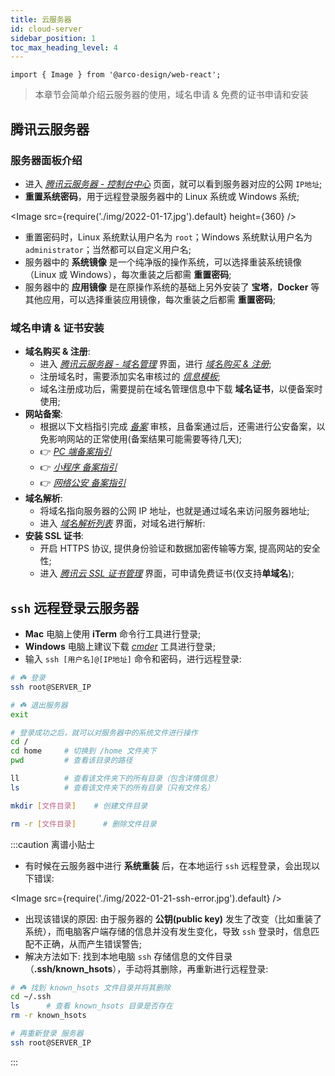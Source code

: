 ```yaml
---
title: 云服务器
id: cloud-server
sidebar_position: 1
toc_max_heading_level: 4
---
```


```mdx-code-block
import { Image } from '@arco-design/web-react';
```

> 本章节会简单介绍云服务器的使用，域名申请 & 免费的证书申请和安装

## 腾讯云服务器

### 服务器面板介绍

- 进入 _[腾讯云服务器 - 控制台中心](https://console.cloud.tencent.com/lighthouse/instance/detail?rid=8&id=lhins-664fbkyy)_ 页面，就可以看到服务器对应的公网 `IP地址`;
- **重置系统密码**，用于远程登录服务器中的 Linux 系统或 Windows 系统;

<Image src={require('./img/2022-01-17.jpg').default} height={360} />

- 重置密码时，Linux 系统默认用户名为 `root`；Windows 系统默认用户名为 `administrator`；当然都可以自定义用户名;
- 服务器中的 **系统镜像** 是一个纯净版的操作系统，可以选择重装系统镜像（Linux 或 Windows），每次重装之后都需 **重置密码**;
- 服务器中的 **应用镜像** 是在原操作系统的基础上另外安装了 **宝塔**，**Docker** 等其他应用，可以选择重装应用镜像，每次重装之后都需 **重置密码**;

### 域名申请 & 证书安装

- **域名购买 & 注册**:
  - 进入 _[腾讯云服务器 - 域名管理](https://console.cloud.tencent.com/domain)_ 界面，进行 _[域名购买 & 注册](https://buy.cloud.tencent.com/domain?from=console)_;
  - 注册域名时，需要添加实名审核过的 _[信息模板](https://console.cloud.tencent.com/domain/template)_;
  - 域名注册成功后，需要提前在域名管理信息中下载 **域名证书**，以便备案时使用;
- **网站备案**:
  - 根据以下文档指引完成 _[备案](https://console.cloud.tencent.com/beian/manage/orders)_ 审核，且备案通过后，还需进行公安备案，以免影响网站的正常使用(备案结果可能需要等待几天);
  - 👉 _[PC 端备案指引](https://cloud.tencent.com/document/product/243/18958)_
  - 👉 _[小程序 备案指引](https://cloud.tencent.com/document/product/243/37402)_
  - 👉 _[网络公安 备案指引](https://cloud.tencent.com/document/product/243/19142)_
- **域名解析**:
  - 将域名指向服务器的公网 IP 地址，也就是通过域名来访问服务器地址;
  - 进入 _[域名解析列表](https://console.cloud.tencent.com/cns)_ 界面，对域名进行解析:
- **安装 SSL 证书**:
  - 开启 HTTPS 协议, 提供身份验证和数据加密传输等方案, 提高网站的安全性;
  - 进入 _[腾讯云 SSL 证书管理](https://console.cloud.tencent.com/ssl)_ 界面，可申请免费证书(仅支持**单域名**);

## `ssh` 远程登录云服务器

- **Mac** 电脑上使用 **iTerm** 命令行工具进行登录;
- **Windows** 电脑上建议下载 _[cmder](https://cmder.net/)_ 工具进行登录;
- 输入 `ssh [用户名]@[IP地址]` 命令和密码，进行远程登录:

```bash title="iTerm / cmder 工具"
# ☘️ 登录
ssh root@SERVER_IP

# ☘️ 退出服务器
exit

# 登录成功之后，就可以对服务器中的系统文件进行操作
cd /
cd home     # 切换到 /home 文件夹下
pwd         # 查看该目录的路径

ll          # 查看该文件夹下的所有目录（包含详情信息）
ls          # 查看该文件夹下的所有目录（只有文件名）

mkdir [文件目录]    # 创建文件目录

rm -r [文件目录]      # 删除文件目录
```

:::caution 离谱小贴士

- 有时候在云服务器中进行 **系统重装** 后，在本地运行 `ssh` 远程登录，会出现以下错误:

<Image src={require('./img/2022-01-21-ssh-error.jpg').default} />

- 出现该错误的原因: 由于服务器的 **公钥(public key)** 发生了改变（比如重装了系统），而电脑客户端存储的信息并没有发生变化，导致 `ssh` 登录时，信息匹配不正确，从而产生错误警告;
- 解决方法如下: 找到本地电脑 `ssh` 存储信息的文件目录（**.ssh/known_hsots**），手动将其删除，再重新进行远程登录:

```bash title="iTerm / cmder 工具"
# ☘️ 找到 known_hsots 文件目录并将其删除
cd ~/.ssh
ls      # 查看 known_hsots 目录是否存在
rm -r known_hsots

# 再重新登录 服务器
ssh root@SERVER_IP
```

:::
